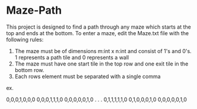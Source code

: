# Maze-Path

This project is designed to find a path through any maze which starts at the top and ends at the bottom. To enter a maze, edit the Maze.txt file with the following rules:

1. The maze must be of dimensions m:int x n:int and consist of 1's and 0's.  1 represents a path tile and 0 represents a wall
2. The maze must have one start tile in the top row and one exit tile in the bottom row. 
3. Each rows element must be separated with a single comma

ex.

0,0,0,1,0,0,0 
0,0,0,1,1,1,0
0,0,0,0,0,1,0
      .
      .
      .
0,1,1,1,1,1,0
0,1,0,0,0,1,0
0,0,0,0,0,1,0
